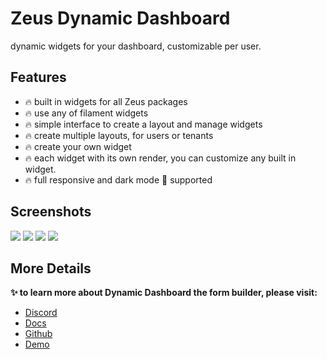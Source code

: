 # Zeus Dynamic Dashboard

dynamic widgets for your dashboard, customizable per user.

## Features

- 🔥 built in widgets for all Zeus packages
- 🔥 use any of filament widgets
- 🔥 simple interface to create a layout and manage widgets
- 🔥 create multiple layouts, for users or tenants
- 🔥 create your own widget
- 🔥 each widget with its own render, you can customize any built in widget.
- 🔥 full responsive and dark mode 🌚 supported

## Screenshots

![](https://larazeus.com/images/screenshots/dynamic-dashboard/admin-1.png)
![](https://larazeus.com/images/screenshots/dynamic-dashboard/admin-2.png)
![](https://larazeus.com/images/screenshots/dynamic-dashboard/admin-3.png)
![](https://larazeus.com/images/screenshots/dynamic-dashboard/admin-4.png)

## More Details

**✨ to learn more about Dynamic Dashboard the form builder, please visit:**

- [Discord](https://discord.com/channels/883083792112300104/1184784836154634270)
- [Docs](https://larazeus.com/docs/dynamic-dashboard)
- [Github](https://github.com/lara-zeus/dynamic-dashboard)
- [Demo](https://demo.larazeus.com/dynamic-dashboard)
